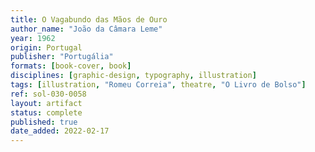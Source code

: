 ```yaml
---
title: O Vagabundo das Mãos de Ouro
author_name: "João da Câmara Leme"
year: 1962
origin: Portugal
publisher: "Portugália"
formats: [book-cover, book]
disciplines: [graphic-design, typography, illustration]
tags: [illustration, "Romeu Correia", theatre, "O Livro de Bolso"]
ref: sol-030-0058
layout: artifact
status: complete
published: true
date_added: 2022-02-17
---
```

